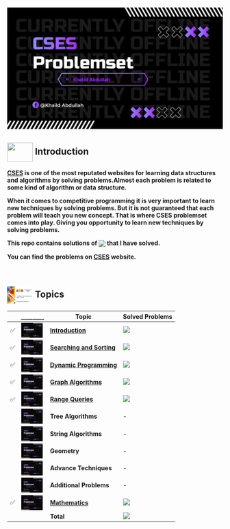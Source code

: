 ![](assets/cses%20banner.jpeg)

## <img src = "https://cdn.dribbble.com/users/1138721/screenshots/10809828/media/478d32b2e65c8c3194b7f2154e179231.gif" align = "center" width = "60px" height = "45px"> Introduction

**[CSES](https://cses.fi/problemset/) is one of the most reputated websites for learning data structures and algorithms by solving problems.Almost each problem is related to some kind of algorithm or data structure.**

**When it comes to competitive programming it is very important to learn new techniques by solving problems. But it is not guaranteed that each problem will teach you new concept. That is where CSES problemset comes into play. Giving you opportunity to learn new techniques by solving problems.**

**This repo contains solutions of <a href = "https://cses.fi/problemset/"><img align = "center" src = "https://img.shields.io/badge/CSES Problemset-%23E60023.svg?"></a> that I have solved.**

**You can find the problems on [CSES](https://cses.fi/problemset/) website.**

<br>

## <img src = "assets/icpc.jpg" align = "center" width = "60px" height = "40px"> Topics

||________|Topic|Solved Problems|
|--------|-----|-----|---------------|
|✅|<img align = "center" width = "50px" height = "35px" src = "assets/cses banner.jpeg">|[**Introduction**](https://github.com/khalid586/CSES-Problemset-Solutions/tree/main/1.Intoductory)| ![](https://img.shields.io/badge/14-%231877F2.svg?)|
|✅|<img align = "center" width = "50px" height = "35px" src = "assets/cses banner.jpeg">|[**Searching and Sorting**](https://github.com/khalid586/CSES-Problemset-Solutions/tree/main/2.Sorting%20and%20Searching)|![](https://img.shields.io/badge/11-%231877F2.svg?)|
|✅|<img align = "center" width = "50px" height = "35px" src = "assets/cses banner.jpeg">|[**Dynamic Programming**](https://github.com/khalid586/CSES-Problemset-Solutions/tree/main/3.Dynamic%20Programming)|![](https://img.shields.io/badge/05-%231877F2.svg?)|
|✅|<img align = "center" width = "50px" height = "35px" src = "assets/cses banner.jpeg">|[**Graph Algorithms**](https://github.com/khalid586/CSES-Problemset-Solutions/tree/main/4.Graph%20Algorithms)|![](https://img.shields.io/badge/08-%231877F2.svg?)|
|✅|<img align = "center" width = "50px" height = "35px" src = "assets/cses banner.jpeg">|[**Range Queries**](https://github.com/khalid586/CSES-Problemset-Solutions/tree/main/5.Range%20Queries)|![](https://img.shields.io/badge/02-%231877F2.svg?)|
||<img align = "center" width = "50px" height = "35px" src = "assets/cses banner.jpeg">|**Tree Algorithms**|-|
||<img align = "center" width = "50px" height = "35px" src = "assets/cses banner.jpeg">|**String Algorithms**|-|
||<img align = "center" width = "50px" height = "35px" src = "assets/cses banner.jpeg">|**Geometry**|-|
||<img align = "center" width = "50px" height = "35px" src = "assets/cses banner.jpeg">|**Advance Techniques**|-|
||<img align = "center" width = "50px" height = "35px" src = "assets/cses banner.jpeg">|**Additional Problems**|-|
|✅|<img align = "center" width = "50px" height = "35px" src = "assets/cses banner.jpeg">|[**Mathematics**](https://github.com/khalid586/CSES-Problemset-Solutions/tree/main/7.Mathematics)|![](https://img.shields.io/badge/01-%231877F2.svg?)|
|||**Total**|![](https://img.shields.io/badge/42-%23E60023.svg?style=flat)|

